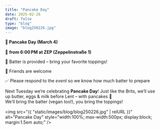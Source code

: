 ```yaml
---
title: "Pancake Day"
date: 2025-02-26
draft: false
type: "blog"
image: "blog250226.jpg"
---
```


**🥞 Pancake Day (March 4)**  
<div style="margin-top: 1.0rem;"></div>

📍 **from 6:00 PM at ZEP (Zeppelinstraße 1)**  

🥣 Batter is provided – bring your favorite toppings!  

👫 Friends are welcome  

✅ Please respond to the *event* so we know how much batter to prepare  
<div style="margin-top: 1.0rem;"></div>

Next Tuesday we’re celebrating **Pancake Day**! 
Just like the Brits, we’ll use up butter, eggs & milk before Lent – with pancakes 🥞  
We’ll bring the batter (vegan too!), you bring the toppings!  
<div style="margin-top: 1.0rem;"></div>

<img src="{{ "static/images/blog/blog250226.jpg" | relURL }}" alt="Pancake Day" style="width:100%; max-width:500px; display:block; margin:1.5em auto;" />